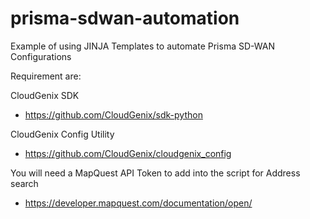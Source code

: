 # prisma-sdwan-automation
Example of using JINJA Templates to automate Prisma SD-WAN Configurations

Requirement are:

CloudGenix SDK
* https://github.com/CloudGenix/sdk-python

CloudGenix Config Utility
* https://github.com/CloudGenix/cloudgenix_config

You will need a MapQuest API Token to add into the script for Address search
* https://developer.mapquest.com/documentation/open/

